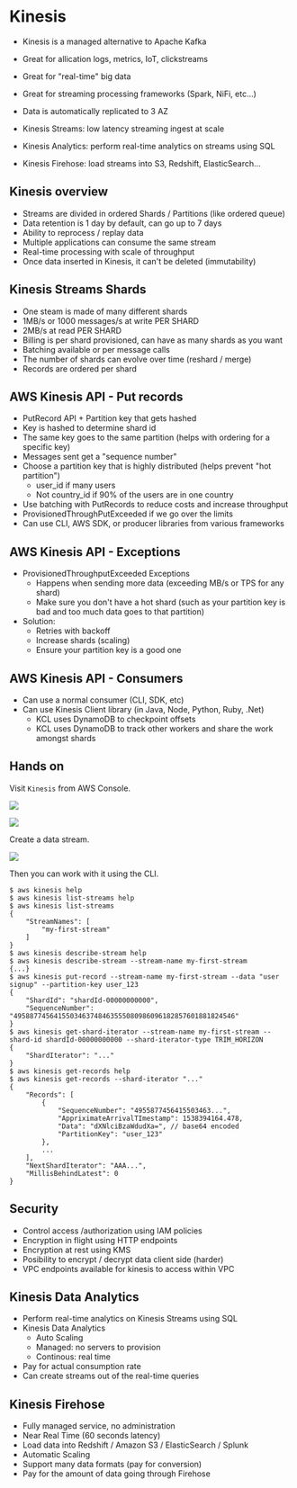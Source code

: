 # Kinesis

- Kinesis is a managed alternative to Apache Kafka
- Great for allication logs, metrics, IoT, clickstreams
- Great for "real-time" big data
- Great for streaming processing frameworks (Spark, NiFi, etc...)
- Data is automatically replicated to 3 AZ

- Kinesis Streams: low latency streaming ingest at scale
- Kinesis Analytics: perform real-time analytics on streams using SQL
- Kinesis Firehose: load streams into S3, Redshift, ElasticSearch...

## Kinesis overview

- Streams are divided in ordered Shards / Partitions (like ordered queue)
- Data retention is 1 day by default, can go up to 7 days
- Ability to reprocess / replay data
- Multiple applications can consume the same stream
- Real-time processing with scale of throughput
- Once data inserted in Kinesis, it can't be deleted (immutability)

## Kinesis Streams Shards

- One steam is made of many different shards
- 1MB/s or 1000 messages/s at write PER SHARD
- 2MB/s at read PER SHARD
- Billing is per shard provisioned, can have as many shards as you want
- Batching available or per message calls
- The number of shards can evolve over time (reshard / merge)
- Records are ordered per shard

## AWS Kinesis API - Put records

- PutRecord API + Partition key that gets hashed
- Key is hashed to determine shard id
- The same key goes to the same partition (helps with ordering for a specific key)
- Messages sent get a "sequence number"
- Choose a partition key that is highly distributed (helps prevent "hot partition")
    - user_id if many users
    - Not country_id if 90% of the users are in one country
- Use batching with PutRecords to reduce costs and increase throughput
- ProvisionedThroughPutExceeded if we go over the limits
- Can use CLI, AWS SDK, or producer libraries from various frameworks

## AWS Kinesis API - Exceptions

- ProvisionedThroughputExceeded Exceptions
    - Happens when sending more data (exceeding MB/s or TPS for any shard)
    - Make sure you don't have a hot shard (such as your partition key is bad and too much data goes to that partition)
- Solution:
    - Retries with backoff
    - Increase shards (scaling)
    - Ensure your partition key is a good one

## AWS Kinesis API - Consumers

- Can use a normal consumer (CLI, SDK, etc)
- Can use Kinesis Client library (in Java, Node, Python, Ruby, .Net)
    - KCL uses DynamoDB to checkpoint offsets
    - KCL uses DynamoDB to track other workers and share the work amongst shards

## Hands on

Visit `Kinesis` from AWS Console.

![](2019-12-31-11-09-32.png)

![](2019-12-31-11-09-47.png)

Create a data stream.

![](2019-12-31-11-14-14.png)

Then you can work with it using the CLI.

```
$ aws kinesis help
$ aws kinesis list-streams help
$ aws kinesis list-streams
{
    "StreamNames": [
        "my-first-stream"
    ]
}
$ aws kinesis describe-stream help
$ aws kinesis describe-stream --stream-name my-first-stream
{...}
$ aws kinesis put-record --stream-name my-first-stream --data "user signup" --partition-key user_123
{
    "ShardId": "shardId-00000000000",
    "SequenceNumber": "4958877456415503463748463555080986096182857601881824546"
}
$ aws kinesis get-shard-iterator --stream-name my-first-stream --shard-id shardId-00000000000 --shard-iterator-type TRIM_HORIZON
{
    "ShardIterator": "..."
}
$ aws kinesis get-records help
$ aws kinesis get-records --shard-iterator "..." 
{
    "Records": [
        {
            "SequenceNumber": "4955877456415503463...",
            "AppriximateArrivalTImestamp": 1538394164.478,
            "Data": "dXNlciBzaWdudXa=", // base64 encoded
            "PartitionKey": "user_123"
        },
        ...
    ],
    "NextShardIterator": "AAA...",
    "MillisBehindLatest": 0
}
```

## Security

- Control access /authorization using IAM policies
- Encryption in flight using HTTP endpoints
- Encryption at rest using KMS
- Posibility to encrypt / decrypt data client side (harder)
- VPC endpoints available for kinesis to access within VPC

## Kinesis Data Analytics

- Perform real-time analytics on Kinesis Streams using SQL
- Kinesis Data Analytics
    - Auto Scaling
    - Managed: no servers to provision
    - Continous: real time
- Pay for actual consumption rate
- Can create streams out of the real-time queries

## Kinesis Firehose

- Fully managed service, no administration
- Near Real Time (60 seconds latency)
- Load data into Redshift / Amazon S3 / ElasticSearch / Splunk
- Automatic Scaling
- Support many data formats (pay for conversion)
- Pay for the amount of data going through Firehose 